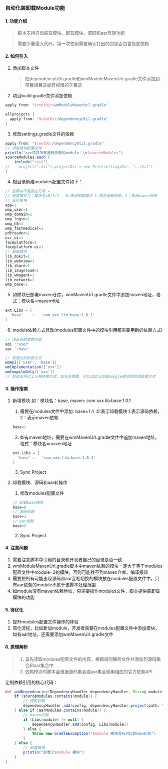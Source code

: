 ### 自动化装卸载Module功能

#### 1. 功能介绍

> 脚本支持自动装载模块、卸载模块、源码和aar互转功能
>
> 需要少量侵入代码，第一次使用需要确认打出的包是否包含指定依赖

#### 2. 如何引入

1. 添加脚本文件

   > 把dependencyUtil.gradle和wmModuleMavenUrl.gradle文件添加到项目根目录或有权限的子目录

2. 项目build.gradle文件添加依赖

```groovy
apply from: "$rootDir/wmModuleMavenUrl.gradle"

allprojects {
  apply from: "$rootDir/dependencyUtil.gradle"
}
```

3. 修改settings.gradle文件的依赖

```groovy
apply from: "$rootDir/dependencyUtil.gradle"
// 读取模块配置文件
println(">>>项目所有源码依赖的module：\n$sourceModules")
sourceModules.each {
    include(":$it")
//    project(":$it").projectDir = new File(settingsDir, "../$it")
}
```

4. 根目录新建modules配置文件如下：

```groovy
// 注释中不能存在符号 =
// 配置模式为：模块名=0/1/2   0:表示卸载模块 1:表示源码依赖，2：表示maven依赖
// 业务模块
app=1
wmp_user=1
wmp_domain=1
wmp_login=1
wmp_h5=1
wmp_fastmedical=1
pdfreader=1
ocr_ui=1
faceplatform=1
faceplatform-ui=1
// 基础模块
lib_dokit=1
lib_webview=1
lib_share=1
lib_imageload=1
lib_wmagent=1
lib_network=1
wmp_base=1
```

5. 如模块已部署maven仓库，wmMavenUrl.gradle文件中追加maven地址，格式：模块名=maven地址

```groovy
ext.Libs = [
  'base'	:	'com.xxx.lib:base:1.0.1'
]
```

6. module依赖方式修改(modules配置文件中的模块引用都需要用新的依赖方式)

```groovy
// 改造前的依赖方式
api ':user'
api ':base'

// 改造后的依赖方式
wmApi(['user', 'base'])
wmImplementation(['xxx'])
wmCompileOnly(['xxx'])
// 目前支持以上三种依赖方式，如业务需要，可以自定义改造Google提供的其他依赖方式
```



#### 3. 操作指南

1. 新增模块 如：模块名：base,  maven: com.xxx.lib:base:1.0.1

   1. 需要在modules文件中添加: base=1  // :0:表示卸载模块 1:表示源码依赖，2：表示maven依赖

   ```groovy
   base=1
   ```

   2. 如有maven地址，需要在wmMavenUrl.gradle文件中追加maven地址，格式：模块名=maven地址

   ```groovy
   ext.Libs = [
     'base'	:	'com.xxx.lib:base:1.0.1'
   ]
   ```

   3. Sync Project

2. 卸载模块、源码和aar转操作

   1. 修改modules配置文件

   ```groovy
   // 卸载base模块
   base=0
   // 源码依赖
   base=1
   // aar依赖
   base=2
   ```

   2. Sync Project



#### 4. 注意问题

1. 需要注意脚本中引用的目录和开发者自己的目录是否一致
2. wmModuleMavenUrl.gradle脚本中maven依赖的模块一定大于等于modules配置文件中module=2的模块，否则可能找不到maven仓库，编译报错
3. 需要把所有可能出现源码和aar互相切换的模块放在modules配置文件中，只有aar依赖的module不属于该脚本处理范围
4. 如module没有maven依赖地址，只需要操作modules文件，脚本提供装卸载模块的功能

#### 5. 待优化

1. 提升modules配置文件操作的体验
2. 简化流程，比如新加module，开发者需要在modules配置文件中添加模块，如有aar地址，还需要添加wmMavenUrl.gradle文件

#### 6. 原理解析

> 1. 首先读取modules配置文件的内容，根据规则解析文件并添加到源码集合和aar集合中
> 2. 依赖模块时脚本会根据源码集合或aar集合调用相应的官方依赖API

定制依赖引用的核心代码：

```groovy
def addDependencies(DependencyHandler dependencyHandler, String module, String config) {
    if (sourceModules.contains(module)) {
        // 源码依赖
        dependencyHandler.add(config, dependencyHandler.project(path: ":$module"))
    } else if (aarModules.contains(module)) {
        // maven依赖
        if (Libs[module] != null) {
            dependencyHandler.add(config, Libs[module])
        } else {
            throw new GradleException("$module 模块没有对应的maven包")
        }
    } else {
        // 卸载模块
        println("卸载了$module 模块")
    }
}
```